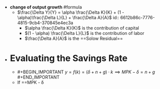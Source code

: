 - **change of output growth** #formula
	- $\frac{\Delta Y}{Y} = \alpha \frac{\Delta K}{K} + (1 - \alpha)\frac{\Delta L}{L} + \frac{\Delta A}{A}$
	  id:: 6612b86c-7776-4815-9cb4-370845e4ec3a
		- $\alpha \frac{\Delta K}{K}$ is the contribution of capital
		- $(1 - \alpha) \frac{\Delta L}{L}$ is the contribution of labor
		- $\frac{\Delta A}{A}$ is the ==Solow Residual==
- # Evaluating the Savings Rate
	- #+BEGIN_IMPORTANT
	  $y = f(k) = (\delta + n + g) \cdot k \implies MPK - \delta = n + g$
	  #+END_IMPORTANT
	- If ==MPK - δ